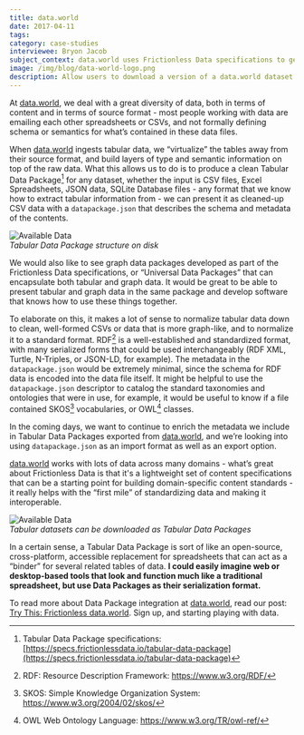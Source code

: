 ```yaml
---
title: data.world
date: 2017-04-11
tags:
category: case-studies
interviewee: Bryon Jacob
subject_context: data.world uses Frictionless Data specifications to generate schema and metadata related to an uploaded dataset and containerize all three in a Tabular Data Package
image: /img/blog/data-world-logo.png
description: Allow users to download a version of a data.world dataset that retains the structured metadata and schema for offline analysis
---
```


At [data.world][dataworld], we deal with a great diversity of data, both in terms of content and in terms of source format - most people working with data are emailing each other spreadsheets or CSVs, and not formally defining schema or semantics for what’s contained in these data files.

When [data.world][dataworld] ingests tabular data, we “virtualize” the tables away from their source format, and build layers of type and semantic information on top of the raw data. What this allows us to do is to produce a clean Tabular Data Package[^tdp] for any dataset, whether the input is CSV files, Excel Spreadsheets, JSON data, SQLite Database files - any format that we know how to extract tabular information from - we can present it as cleaned-up CSV data with a `datapackage.json` that describes the schema and metadata of the contents.

![Available Data](./data-world-1.png) <br/> *Tabular Data Package structure on disk*

We would also like to see graph data packages developed as part of the Frictionless Data specifications, or “Universal Data Packages” that can encapsulate both tabular and graph data.  It would be great to be able to present tabular and graph data in the same package and develop software that knows how to use these things together.

To elaborate on this, it makes a lot of sense to normalize tabular data down to clean, well-formed CSVs or data that is more graph-like, and to normalize it to a standard format.  RDF[^rdf] is a well-established and standardized format, with many serialized forms that could be used interchangeably (RDF XML, Turtle, N-Triples, or JSON-LD, for example).  The metadata in the `datapackage.json` would be extremely minimal, since the schema for RDF data is encoded into the data file itself.  It might be helpful to use the `datapackage.json` descriptor to catalog the standard taxonomies and ontologies that were in use, for example, it would be useful to know if a file contained SKOS[^skos] vocabularies, or OWL[^owl] classes.

In the coming days, we want to continue to enrich the metadata we include in Tabular Data Packages exported from [data.world][dataworld], and we’re looking  into using `datapackage.json` as an import format as well as an export option.

[data.world][dataworld] works with lots of data across many domains - what’s great about Frictionless Data is that it's a lightweight set of content specifications that can be a starting point for building domain-specific content standards - it really helps with the “first mile” of standardizing data and making it interoperable.

![Available Data](./data-world-2.png) <br/> *Tabular datasets can be downloaded as Tabular Data Packages*

In a certain sense, a Tabular Data Package is sort of like an open-source, cross-platform, accessible replacement for spreadsheets that can act as a “binder” for several related tables of data.  **I could easily imagine web or desktop-based tools that look and function much like a traditional spreadsheet, but  use Data Packages as their serialization format.**

To read more about Data Package integration at [data.world][dataworld], read our post: [Try This: Frictionless data.world](https://meta.data.world/try-this-frictionless-data-world-ad36b6422ceb#.rbbf8k40t).  Sign up, and starting playing with data.

[dataworld]: https://data.world
[^package]: Tabular Data Package: [/data-package/#tabular-data-package](/data-package/#tabular-data-package)
[^datapackage]: Data Packages: [/data-package](/data-package)
[^rdf]: RDF: Resource Description Framework: <https://www.w3.org/RDF/>
[^tdp]: Tabular Data Package specifications: [https://specs.frictionlessdata.io/tabular-data-package](https://specs.frictionlessdata.io/tabular-data-package)
[^skos]: SKOS: Simple Knowledge Organization System: <https://www.w3.org/2004/02/skos/>
[^owl]: OWL Web Ontology Language: <https://www.w3.org/TR/owl-ref/>
